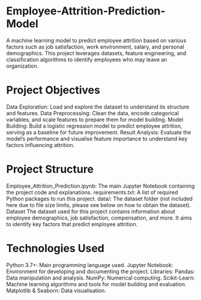 # Employee-Attrition-Prediction-Model
A machine learning model to predict employee attrition based on various factors such as job satisfaction, work environment, salary, and personal demographics. This project leverages datasets, feature engineering, and classification algorithms to identify employees who may leave an organization.
# Project Objectives
Data Exploration: Load and explore the dataset to understand its structure and features.
Data Preprocessing: Clean the data, encode categorical variables, and scale features to prepare them for model building.
Model Building: Build a logistic regression model to predict employee attrition, serving as a baseline for future improvement.
Result Analysis: Evaluate the model’s performance and visualise feature importance to understand key factors influencing attrition.
# Project Structure
Employee_Attrition_Prediction.ipynb: The main Jupyter Notebook containing the project code and explanations.
requirements.txt: A list of required Python packages to run this project.
data/: The dataset folder (not included here due to file size limits, please see below on how to obtain the dataset).
Dataset
The dataset used for this project contains information about employee demographics, job satisfaction, compensation, and more. It aims to identify key factors that predict employee attrition.
# Technologies Used
Python 3.7+: Main programming language used.
Jupyter Notebook: Environment for developing and documenting the project.
Libraries:
Pandas: Data manipulation and analysis.
NumPy: Numerical computing.
Scikit-Learn: Machine learning algorithms and tools for model building and evaluation.
Matplotlib & Seaborn: Data visualisation.
